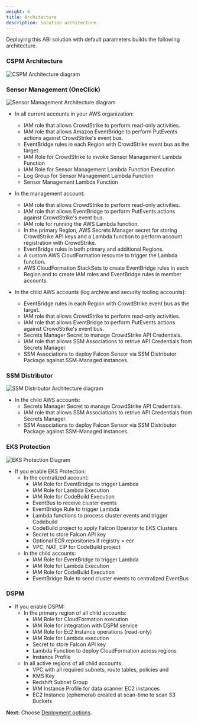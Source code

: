 ```yaml
---
weight: 6
title: Architecture
description: Solution architecture.
---
```


Deploying this ABI solution with default parameters builds the following architecture.

### CSPM Architecture
![CSPM Architecture diagram](/images/cspm_architecture.png)  
### Sensor Management (OneClick)
![Sensor Management Architecture diagram](/images/sensor_architecture.png)  

* In all current accounts in your AWS organization:
    * IAM role that allows CrowdStrike to perform read-only activities.
    * IAM role that allows Amazon EventBridge to perform PutEvents actions against CrowdStrike's event bus.
    * EventBridge rules in each Region with CrowdStrike event bus as the target.
    * IAM Role for CrowdStrike to invoke Sensor Management Lambda Function
    * IAM Role for Sensor Management Lambda Function Execution
    * Log Group for Sensor Management Lambda Function
    * Sensor Management Lambda Function

* In the management account:
    * IAM role that allows CrowdStrike to perform read-only activities.
    * IAM role that allows EventBridge to perform PutEvents actions against CrowdStrike's event bus.
    * IAM role for running the AWS Lambda function.
    * In the primary Region, AWS Secrets Manager secret for storing CrowdStrike API keys and a Lambda function to perform account registration with CrowdStrike.
    * EventBridge rules in both primary and additional Regions.
    * A custom AWS CloudFormation resource to trigger the Lambda function.
    * AWS CloudFormation StackSets to create EventBridge rules in each Region and to create IAM roles and EventBridge rules in member accounts.

* In the child AWS accounts (log archive and security tooling accounts):
    * EventBridge rules in each Region with CrowdStrike event bus as the target.
    * IAM role that allows CrowdStrike to perform read-only activities.
    * IAM role that allows EventBridge to perform PutEvents actions against CrowdStrike's event bus.
    * Secrets Manager Secret to manage CrowdStrike API Credentials.
    * IAM role that allows SSM Associations to retrive API Credentials from Secrets Manager.
    * SSM Associations to deploy Falcon Sensor via SSM Distributor Package against SSM-Managed instances.

### SSM Distributor
![SSM Distributor Architecture diagram](/images/distributor_architecture.png)  
* In the child AWS accounts:
    * Secrets Manager Secret to manage CrowdStrike API Credentials.
    * IAM role that allows SSM Associations to retrive API Credentials from Secrets Manager.
    * SSM Associations to deploy Falcon Sensor via SSM Distributor Package against SSM-Managed instances.

### EKS Protection
![EKS Protection Diagram](/images/eks-protect-diagram.png)  
* If you enable EKS Protection:
    * In the centralized account:
        * IAM Role for EventBridge to trigger Lambda
        * IAM Role for Lambda Execution
        * IAM Role for CodeBuild Execution
        * EventBus to receive cluster events
        * EventBridge Rule to trigger Lambda
        * Lambda functions to process cluster events and trigger Codebuild
        * CodeBuild project to apply Falcon Operator to EKS Clusters
        * Secret to store Falcon API key
        * Optional ECR repositories if registry = ecr
        * VPC, NAT, EIP for CodeBuild project
    * In the child accounts:
        * IAM Role for EventBridge to trigger Lambda
        * IAM Role for Lambda Execution
        * IAM Role for CodeBuild Execution
        * EventBridge Rule to send cluster events to centralized EventBus

### DSPM
* If you enable DSPM:
    * In the primary region of all child accounts:
        * IAM Role for CloudFormation execution
        * IAM Role for integration with DSPM service
        * IAM Role for Ec2 Instance operations (read-only)
        * IAM Role for Lambda execution
        * Secret to store Falcon API key
        * Lambda Function to deploy CloudFormation across regions
        * Instance Profile
    * In all active regions of all child accounts:
        * VPC with all required subnets, route tables, policies and 
        * KMS Key
        * Redshift Subnet Group
        * IAM Instance Profile for data scanner EC2 instances
        * EC2 Instance (ephemeral) created at scan-time to scan S3 Buckets

**Next:** Choose [Deployment options](/deployment-options/index.html).